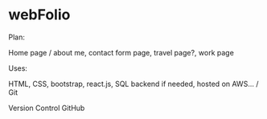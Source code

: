 # webFolio


Plan:

Home page / about me, contact form page, travel page?, work page

Uses:

HTML, CSS, bootstrap, react.js, SQL backend if needed, hosted on AWS... / Git

Version Control
GitHub
